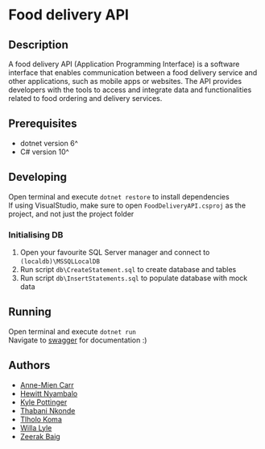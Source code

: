 # Food delivery API

## Description
A food delivery API (Application Programming Interface) is a software interface that enables communication between a food delivery service and other applications, such as mobile apps or websites. The API provides developers with the tools to access and integrate data and functionalities related to food ordering and delivery services.

## Prerequisites
* dotnet version 6^
* C# version 10^

## Developing
Open terminal and execute `dotnet restore` to install dependencies <br/>
If using VisualStudio, make sure to open `FoodDeliveryAPI.csproj` as the project, and not just the project folder

### Initialising DB
1. Open your favourite SQL Server manager and connect to `(localdb)\MSSQLLocalDB` 
2. Run script `db\CreateStatement.sql` to create database and tables
3. Run script `db\InsertStatements.sql` to populate database with mock data

## Running
Open terminal and execute `dotnet run`<br/>
Navigate to [swagger](http://localhost:5263/swagger/index.html) for documentation :)

## Authors
* [Anne-Mien Carr](https://github.com/AnneMienBBD)
* [Hewitt Nyambalo](https://github.com/hewitt-BBD)
* [Kyle Pottinger](https://github.com/Kyle-Pottinger)
* [Thabani Nkonde](https://github.com/thabaniBBD2712)
* [Tlholo Koma](https://github.com/Tlholo-Koma)
* [Willa Lyle](https://github.com/willacharlotte)
* [Zeerak Baig](https://github.com/ZeerakBaig-BBD)
